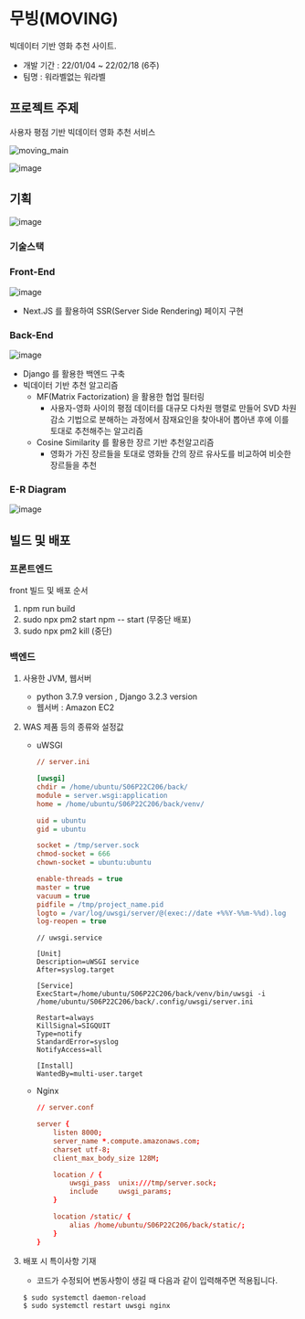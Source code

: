 # 무빙(MOVING)
빅데이터 기반 영화 추천 사이트.

- 개발 기간 : 22/01/04 ~ 22/02/18 (6주)
- 팀명 : 워라벨없는 워라벨

## 프로젝트 주제

사용자 평점 기반 빅데이터 영화 추천 서비스

![moving_main](https://user-images.githubusercontent.com/68841702/170449675-e944dc91-22d1-45db-8119-66bf5fdb80c1.png)

![image](https://user-images.githubusercontent.com/68841702/170447435-a1b3cdf0-eb09-4681-b94a-d6c6859d7933.png)

## 기획

![image](https://user-images.githubusercontent.com/68841702/170447574-fbc4ed70-b538-4c7e-85f2-bd5bdf1c36eb.png)

### 기술스택

### Front-End

![image](https://user-images.githubusercontent.com/68841702/170447887-d8f44bb4-6ec3-44c0-af15-2fce97c0061a.png)

- Next.JS 를 활용하여 SSR(Server Side Rendering) 페이지 구현

  

### Back-End

![image](https://user-images.githubusercontent.com/68841702/170447932-127111da-4300-4fec-afcd-ac83b159960c.png)

- Django 를 활용한 백엔드 구축
- 빅데이터 기반 추천 알고리즘
  - MF(Matrix Factorization) 을 활용한 협업 필터링
    - 사용자-영화 사이의 평점 데이터를 대규모 다차원 행렬로 만들어 SVD 차원 감소 기법으로 분해하는 과정에서 잠재요인을 찾아내어 뽑아낸 후에 이를 토대로 추천해주는 알고리즘
  - Cosine Similarity 를 활용한 장르 기반 추천알고리즘
    - 영화가 가진 장르들을 토대로 영화들 간의 장르 유사도를 비교하여 비슷한 장르들을 추천 



### E-R Diagram

![image](https://user-images.githubusercontent.com/68841702/170448829-3f92ef6a-d540-4a4d-8e81-8942e9d9a431.png)



## 빌드 및 배포

### 프론트엔드

front 빌드 및 배포 순서

1. npm run build
2. sudo npx pm2 start npm -- start (무중단 배포)
3. sudo npx pm2 kill (중단)



### 백엔드

1. 사용한 JVM, 웹서버

   - python 3.7.9 version , Django 3.2.3 version
   - 웹서버 : Amazon EC2

2. WAS 제품 등의 종류와 설정값

   - uWSGI

     ```ini
     // server.ini
     
     [uwsgi]
     chdir = /home/ubuntu/S06P22C206/back/
     module = server.wsgi:application
     home = /home/ubuntu/S06P22C206/back/venv/
     
     uid = ubuntu
     gid = ubuntu
     
     socket = /tmp/server.sock
     chmod-socket = 666
     chown-socket = ubuntu:ubuntu
     
     enable-threads = true
     master = true
     vacuum = true
     pidfile = /tmp/project_name.pid
     logto = /var/log/uwsgi/server/@(exec://date +%%Y-%%m-%%d).log
     log-reopen = true
     ```

     ```plaintext
     // uwsgi.service
     
     [Unit]
     Description=uWSGI service
     After=syslog.target
     
     [Service]
     ExecStart=/home/ubuntu/S06P22C206/back/venv/bin/uwsgi -i /home/ubuntu/S06P22C206/back/.config/uwsgi/server.ini
     
     Restart=always
     KillSignal=SIGQUIT
     Type=notify
     StandardError=syslog
     NotifyAccess=all
     
     [Install]
     WantedBy=multi-user.target
     ```

   - Nginx

     ```conf
     // server.conf
     
     server {
         listen 8000;
         server_name *.compute.amazonaws.com;
         charset utf-8;
         client_max_body_size 128M;
     
         location / {
             uwsgi_pass  unix:///tmp/server.sock;
             include     uwsgi_params;
         }
     
         location /static/ {
             alias /home/ubuntu/S06P22C206/back/static/;
         }
     }
     ```

1. 배포 시 특이사항 기재

   - 코드가 수정되어 변동사항이 생길 때 다음과 같이 입력해주면 적용됩니다.

   ```shell
   $ sudo systemctl daemon-reload
   $ sudo systemctl restart uwsgi nginx
   ```

